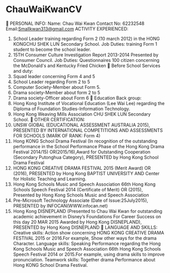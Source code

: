 # ChauWaiKwanCV
	PERSONAL INFO:
Name: Chau Wai Kwan
Contact No: 62232548
Email:Smallkwan313@gmail.com
ACTIVITY EXPERIENCED:
1.	School Leader training regarding Form 2 (10 march 2012) in the HONG KONGCHU SHEK LUN Secondary School.
Job Duties: training Form 1 student to become the school leader.
2.	15TH Consumer Culture Investigation Report 2013-2014
Presented by Consumer Council.
Job Duties: Questionnaires 100 citizen concerning the McDonald's and Kentucky Fried Chicken
	Before School Services and duty:
1.	Squad leader concerning Form 4 and 5 
2.	School Leader regarding Form 2 to 5 
3.	Computer Society-Member about Form 5.
4.	Drama society-Member about form 2 to 5
5.	Drama society-Officer about Form 6
	Education Back group:
1.	Hong Kong Institute of Vocational Education (Lee Wai Lee) regarding the Diploma of Foundation Studies-Information Technology. 
2.	Hong Kong Weaving Mills Association CHU SHEK LUN Secondary School.
	OTHER CERTIFICATION:
1.	UNSW GIOBAL (EDUCATIONAL ASSESSMENT AUSTRALIA 2015), PRESENTED BY INTERNATIONAL COMPETITIONS AND ASSESSMENTS FOR SCHOOLS (MARK OF RANK: Form 4)
2.	Hong KONG School Drama Festival (In recognition of the outstanding performance in the School Performance Phase of the Hong Kong Drama Festival 2014/15) OR(2015/16),Award for Outstanding Cooperation (Secondary Putonghua Category), PRESENTED by Hong Kong School Drama Festival
3.	HONG KONG CREATIVE DRAMA FESTIVAL 2015 (Merit Award) OR (2016), PRESENTED by Hong Kong BAPTIST UNIVERSITY AND Center for Holistic Teaching and Learning.
4.	Hong Kong Schools Music and Speech Association 66th Hong Kong Schools Speech Festival 2014 (Certificate of Merit) OR (2015), Presented by Hong Kong Schools Music and Speech Association
5.	Pre-Microsoft Technology Associate (Date of              Issue:25July2015), PRESENTED by  INFOCAN(WWW.infocan.net)
6.	Hong Kong DISNEPLAND (Presented to Chau Wai Kwan for outstanding academic achievement in Disney’s Foundations For Career Success on this day 20 MAR 2015 Awarded by Hong Kong DISNEPLAND), PRESENTED by Hong Kong DISNEPLAND
	LANGUAGE AND SKILLS:
Creative skills: Action show concerning HONG KONG CREATIVE DRAMA FESTIVAL 2015 or 2016.For example, Show other ways for the drama Character.
Language skills: Speaking Performance regarding the Hong Kong Schools Music and Speech Association 66th Hong Kong Schools Speech Festival 2014 or 2015.For example, using drama skills to improve pronunciation.
Teamwork skills: Together drama Performance about
Hong KONG School Drama Festival.

